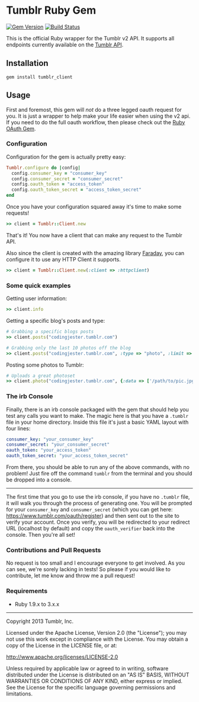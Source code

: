 # Tumblr Ruby Gem

[![Gem Version](https://badge.fury.io/rb/tumblr_client.png)](https://badge.fury.io/rb/tumblr_client) [![Build Status](https://secure.travis-ci.org/tumblr/tumblr_client.png)](https://travis-ci.org/tumblr/tumblr_client)

This is the official Ruby wrapper for the Tumblr v2 API. It supports all endpoints currently available on the [Tumblr API](https://www.tumblr.com/docs/en/api/v2).

## Installation

```
gem install tumblr_client
```

## Usage

First and foremost, this gem will *not* do a three legged oauth request for you. It is just a wrapper to help make your life easier when using the v2 api. If you need to do the full oauth workflow, then please check out the [Ruby OAuth Gem](http://oauth.rubyforge.org/).

### Configuration

Configuration for the gem is actually pretty easy:

```ruby
Tumblr.configure do |config|
  config.consumer_key = "consumer_key"
  config.consumer_secret = "consumer_secret"
  config.oauth_token = "access_token"
  config.oauth_token_secret = "access_token_secret"
end
```

Once you have your configuration squared away it's time to make some requests!

```ruby
>> client = Tumblr::Client.new
```

That's it! You now have a client that can make any request to the Tumblr API.

Also since the client is created with the amazing library [Faraday](https://github.com/lostisland/faraday), you can configure it to use any HTTP Client it supports.

```ruby
>> client = Tumblr::Client.new(:client => :httpclient)
```

### Some quick examples

Getting user information:

```ruby
>> client.info
```

Getting a specific blog's posts and type:

```ruby
# Grabbing a specific blogs posts
>> client.posts("codingjester.tumblr.com")

# Grabbing only the last 10 photos off the blog
>> client.posts("codingjester.tumblr.com", :type => "photo", :limit => 10)
```

Posting some photos to Tumblr:

```ruby
# Uploads a great photoset
>> client.photo("codingjester.tumblr.com", {:data => ['/path/to/pic.jpg', '/path/to/pic.jpg']})
```

### The irb Console

Finally, there is an irb console packaged with the gem that should help you test any calls you want to make. The magic here is that you have a `.tumblr` file in your home directory. Inside this file it's just a basic YAML layout with four lines:

```yaml
consumer_key: "your_consumer_key"
consumer_secret: "your_consumer_secret"
oauth_token: "your_access_token"
oauth_token_secret: "your_access_token_secret"
```

From there, you should be able to run any of the above commands, with no problem! Just fire off the command `tumblr` from the terminal and you should be dropped into a console.

---

The first time that you go to use the irb console, if you have no `.tumblr` file, it will walk you through the process of generating one. You will be prompted for your `consumer_key` and `consumer_secret` (which you can get here: https://www.tumblr.com/oauth/register) and then sent out to the site to verify your account. Once you verify, you will be redirected to your redirect URL (localhost by default) and copy the `oauth_verifier` back into the console. Then you're all set!

### Contributions and Pull Requests

No request is too small and I encourage everyone to get involved. As you can see, we're sorely lacking in tests! So please if you would like to contribute, let me know and throw me a pull request!

### Requirements

* Ruby 1.9.x to 3.x.x

---

Copyright 2013 Tumblr, Inc.

Licensed under the Apache License, Version 2.0 (the "License"); you may not
use this work except in compliance with the License. You may obtain a copy of
the License in the LICENSE file, or at:

http://www.apache.org/licenses/LICENSE-2.0

Unless required by applicable law or agreed to in writing, software
distributed under the License is distributed on an "AS IS" BASIS, WITHOUT
WARRANTIES OR CONDITIONS OF ANY KIND, either express or implied. See the
License for the specific language governing permissions and limitations.
